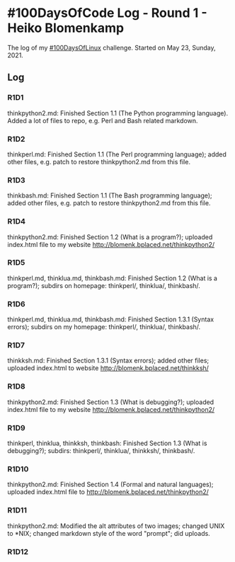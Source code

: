# #100DaysOfCode Log - Round 1 - Heiko Blomenkamp

The log of my [#100DaysOfLinux](https://twitter.com/hashtag/100DaysOfLinux) challenge. Started on May 23, Sunday, 2021.

## Log

### R1D1
thinkpython2.md: Finished Section 1.1 (The Python programming language). Added a lot of files to repo, e.g. Perl and Bash related markdown.

### R1D2
thinkperl.md: Finished Section 1.1 (The Perl programming language); added other files, e.g. patch to restore thinkpython2.md from this file.

### R1D3
thinkbash.md: Finished Section 1.1 (The Bash programming language); added other files, e.g. patch to restore thinkpython2.md from this file.

### R1D4
thinkpython2.md: Finished Section 1.2 (What is a program?); uploaded index.html file to my website http://blomenk.bplaced.net/thinkpython2/

### R1D5
thinkperl.md, thinklua.md, thinkbash.md: Finished Section 1.2 (What is a program?); subdirs on homepage: thinkperl/, thinklua/, thinkbash/.

### R1D6
thinkperl.md, thinklua.md, thinkbash.md: Finished Section 1.3.1 (Syntax errors); subdirs on my homepage: thinkperl/, thinklua/, thinkbash/.

### R1D7
thinkksh.md: Finished Section 1.3.1 (Syntax errors); added other files; uploaded index.html to website http://blomenk.bplaced.net/thinkksh/

### R1D8
thinkpython2.md: Finished Section 1.3 (What is debugging?); uploaded index.html file to my website http://blomenk.bplaced.net/thinkpython2/

### R1D9
thinkperl, thinklua, thinkksh, thinkbash: Finished Section 1.3 (What is debugging?); subdirs: thinkperl/, thinklua/, thinkksh/, thinkbash/.

### R1D10
thinkpython2.md: Finished Section 1.4 (Formal and natural languages); uploaded index.html file to http://blomenk.bplaced.net/thinkpython2/

### R1D11
thinkpython2.md: Modified the alt attributes of two images; changed UNIX to *NIX; changed markdown style of the word "prompt"; did uploads.

### R1D12
